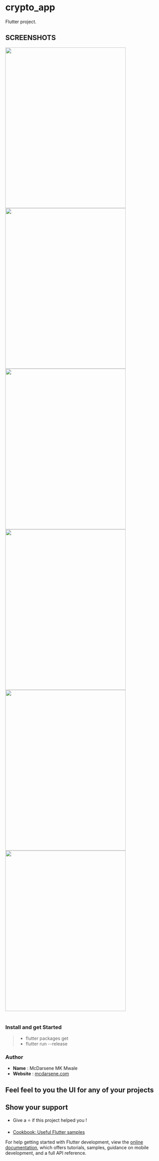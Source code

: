 # crypto_app

Flutter project.

## SCREENSHOTS
<div> 
 <img src="https://github.com/mcdarsenekmwale/crypto_app/assets/30800758/a18c3787-eaa2-41e3-9c83-71f995e4770f" height="500" width="375">
 <img src="https://github.com/mcdarsenekmwale/crypto_app/assets/30800758/bc80089b-5d04-49c4-bec9-fdb52a530274" height="500" width="375">
 <img src="https://github.com/mcdarsenekmwale/crypto_app/assets/30800758/fa9a4d09-397a-4378-bba4-3e32197652ee" height="500" width="375.0">
 <img src="https://github.com/mcdarsenekmwale/crypto_app/assets/30800758/95378069-4f70-4f12-b853-7264fe6ab1f1" height="500" width="375.0">
   <img src="https://github.com/mcdarsenekmwale/crypto_app/assets/30800758/389cad2e-cdca-4006-b767-b8910ef1ffc1" height="500" width="375.0">
   <img src="https://github.com/mcdarsenekmwale/crypto_app/assets/30800758/34b7f55d-58da-4724-8448-fedf5e35d79b" height="500" width="375.0">
</div>
</br>
</hr>

### Install and get Started

> - flutter packages get
> - flutter run --release

### Author

- **Name** : McDarsene MK Mwale 
- **Website** : [mcdarsene.com ](https://mcdarsene.com)

## Feel feel to you the UI for any of your projects

## Show your support

- Give a ⭐️ if this project helped you !

  
- [Cookbook: Useful Flutter samples](https://docs.flutter.dev/cookbook)

For help getting started with Flutter development, view the
[online documentation](https://docs.flutter.dev/), which offers tutorials,
samples, guidance on mobile development, and a full API reference.

